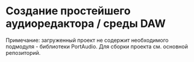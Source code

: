 # Создание простейшего аудиоредактора / среды DAW

Примечание: загруженный проект не содержит необходимого подмодуля - библиотеки PortAudio. Для сборки проекта см. основной репозиторий.




 
